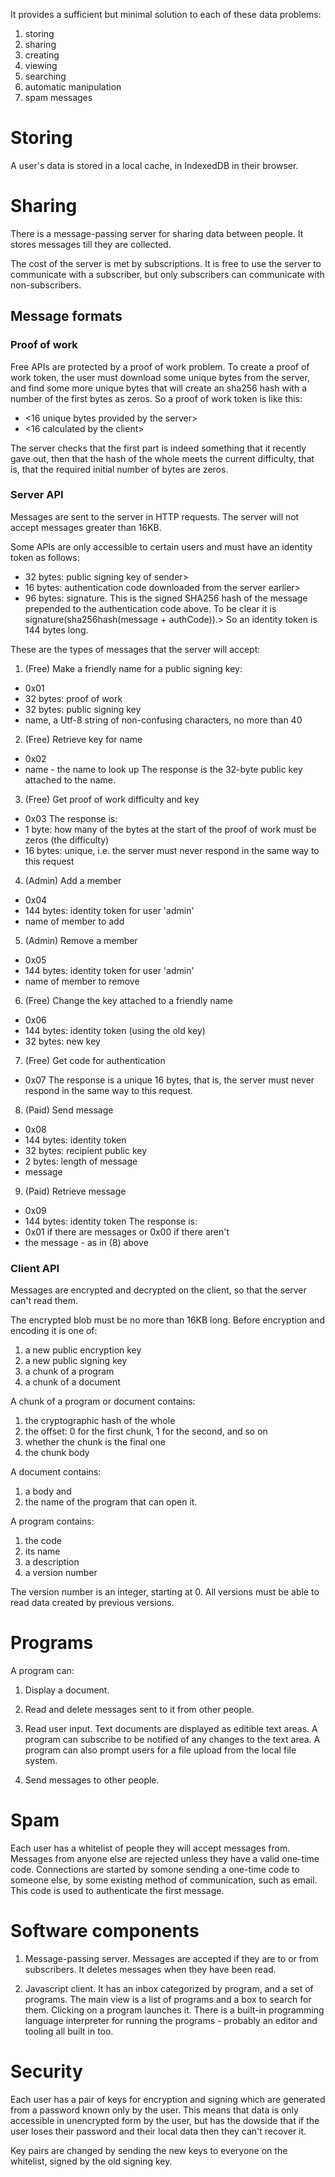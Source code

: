 It provides a sufficient but minimal solution to each of these data problems:

1. storing
2. sharing
3. creating
4. viewing
5. searching
6. automatic manipulation
7. spam messages

# Storing

A user's data is stored in a local cache, in IndexedDB in their browser.

# Sharing

There is a message-passing server for sharing data between people. It stores messages till they are collected.

The cost of the server is met by subscriptions. It is free to use the server to communicate with a subscriber, but only subscribers can communicate with non-subscribers.

## Message formats

### Proof of work

Free APIs are protected by a proof of work problem. To create a proof of work token, the user must download some unique bytes from the server, and find some more unique bytes that will create an sha256 hash with a number of the first bytes as zeros.  So a proof of work token is like this:

+ <16 unique bytes provided by the server>
+ <16 calculated by the client>

The server checks that the first part is indeed something that it recently gave out, then that the hash of the whole meets the current difficulty, that is, that the required initial number of bytes are zeros.

### Server API

Messages are sent to the server in HTTP requests. The server will not accept messages greater than 16KB.

Some APIs are only accessible to certain users and must have an identity token as follows:
+ 32 bytes: public signing key of sender>
+ 16 bytes: authentication code downloaded from the server earlier>
+ 96 bytes: signature. This is the signed SHA256 hash of the message prepended to the authentication code above. To be clear it is signature(sha256hash(message + authCode)).>
So an identity token is 144 bytes long.

These are the types of messages that the server will accept:

1. (Free) Make a friendly name for a public signing key:
+ 0x01
+ 32 bytes: proof of work
+ 32 bytes: public signing key
+ name, a Utf-8 string of non-confusing characters, no more than 40

2. (Free) Retrieve key for name
+ 0x02
+ name - the name to look up
The response is the 32-byte public key attached to the name.

3. (Free) Get proof of work difficulty and key
+ 0x03
The response is:
+ 1 byte: how many of the bytes at the start of the proof of work must be zeros (the difficulty)
+ 16 bytes: unique, i.e. the server must never respond in the same way to this request

4. (Admin) Add a member
+ 0x04
+ 144 bytes: identity token for user 'admin'
+ name of member to add

5. (Admin) Remove a member
+ 0x05
+ 144 bytes: identity token for user 'admin'
+ name of member to remove

6. (Free) Change the key attached to a friendly name
+ 0x06
+ 144 bytes: identity token (using the old key)
+ 32 bytes: new key

7. (Free) Get code for authentication
+ 0x07
The response is a unique 16 bytes, that is, the server must never respond in the same way to this request.

8. (Paid) Send message
+ 0x08
+ 144 bytes: identity token
+ 32 bytes: recipient public key
+ 2 bytes: length of message
+ message

9. (Paid) Retrieve message
+ 0x09
+ 144 bytes: identity token
The response is:
+ 0x01 if there are messages or 0x00 if there aren't
+ the message - as in (8) above

### Client API

Messages are encrypted and decrypted on the client, so that the server can't read them.

The encrypted blob must be no more than 16KB long. Before encryption and encoding it is one of:

1. a new public encryption key
2. a new public signing key
3. a chunk of a program
4. a chunk of a document

A chunk of a program or document contains:

1. the cryptographic hash of the whole
2. the offset: 0 for the first chunk, 1 for the second, and so on
3. whether the chunk is the final one
4. the chunk body

A document contains:

1. a body and
2. the name of the program that can open it.

A program contains:

1. the code
2. its name
3. a description
4. a version number

The version number is an integer, starting at 0. All versions must be able to read data created by previous versions.

# Programs

A program can:

1. Display a document.

3. Read and delete messages sent to it from other people.

3. Read user input. Text documents are displayed as editible text areas. A program can subscribe to be notified of any changes to the text area. A program can also prompt users for a file upload from the local file system.

5. Send messages to other people.

# Spam

Each user has a whitelist of people they will accept messages from. Messages from anyone else are rejected unless they have a valid one-time code. Connections are started by somone sending a one-time code to someone else, by some existing method of communication, such as email. This code is used to authenticate the first message.

# Software components

1. Message-passing server. Messages are accepted if they are to or from subscribers. It deletes messages when they have been read.

2. Javascript client. It has an inbox categorized by program, and a set of programs. The main view is a list of programs and a box to search for them. Clicking on a program launches it. There is a built-in programming language interpreter for running the programs - probably an editor and tooling all built in too.

# Security

Each user has a pair of keys for encryption and signing which are generated from a password known only by the user. This means that data is only accessible in unencrypted form by the user, but has the dowside that if the user loses their password and their local data then they can't recover it.

Key pairs are changed by sending the new keys to everyone on the whitelist, signed by the old signing key.
